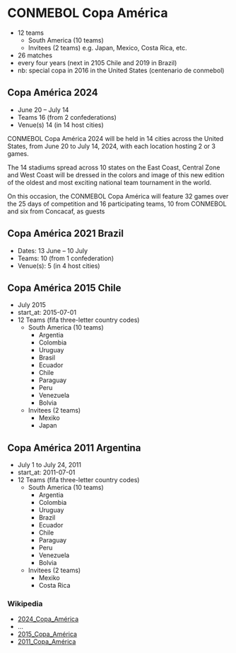 # CONMEBOL Copa América

- 12 teams
    - South America (10 teams)
    - Invitees (2 teams) e.g. Japan, Mexico, Costa Rica, etc.
- 26 matches
- every four years (next in 2105 Chile and 2019 in Brazil)
- nb: special copa in 2016 in the United States (centenario de conmebol)


## Copa América 2024 

- June 20 – July 14
- Teams	16 (from 2 confederations)
- Venue(s)	14 (in 14 host cities)


CONMEBOL Copa América 2024 will be held in 14 cities across the United States, from June 20 to July 14, 2024, with each location hosting 2 or 3 games.

The 14 stadiums spread across 10 states on the East Coast, Central Zone and West Coast will be dressed in the colors and image of this new edition of the oldest and most exciting national team tournament in the world.

On this occasion, the CONMEBOL Copa América will feature 32 games 
over the 25 days of competition and 16 participating teams, 10 from CONMEBOL and six from Concacaf, as guests


## Copa América 2021 Brazil

- Dates:	13 June – 10 July
- Teams:	10 (from 1 confederation)
- Venue(s): 5 (in 4 host cities)



## Copa América 2015 Chile

- July 2015
- start_at: 2015-07-01
- 12 Teams (fifa three-letter country codes)
  - South America (10 teams)
    - Argentia
    - Colombia
    - Uruguay
    - Brasil
    - Ecuador
    - Chile
    - Paraguay
    - Peru
    - Venezuela
    - Bolvia
  - Invitees (2 teams)
    - Mexiko
    - Japan


## Copa América 2011 Argentina

- July 1 to July 24, 2011
- start_at: 2011-07-01
- 12 Teams (fifa three-letter country codes)
  -  South America (10 teams)
     - Argentia
     - Colombia
     - Uruguay
     - Brazil
     - Ecuador
     - Chile
     - Paraguay
     - Peru
     - Venezuela
     - Bolvia
  -  Invitees (2 teams)
     - Mexiko
     - Costa Rica





### Wikipedia

- [2024_Copa_América](https://en.wikipedia.org/wiki/2024_Copa_América)
- ...
- [2015_Copa_América](http://en.wikipedia.org/wiki/2015_Copa_América)
- [2011_Copa_América](http://en.wikipedia.org/wiki/2011_Copa_América)

